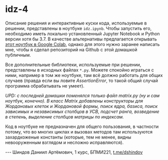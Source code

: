 # idz-4

Описание решения и интерактивные куски кода, используемые в решении, представлены в ноутбуке `idz.ipynb`. Чтобы запустить его, необходимо иметь локально установленный Jupyter Notebook и Python версии хотя бы 3.7. В качестве альтернативы предлагается открывать [этот ноутбук в Google Colab](https://colab.research.google.com/github/deker104/idz-4/blob/main/idz.ipynb), однако для этого нужно заранее написать мне, чтобы я сделал репозиторий на Github с этой домашкой публичным.

Все дополнительные библиотеки, используемые при решении, представлены в исходных файлах `*.py`. Можете спокойно играться с ними, например в том же ноутбуке, там всё должно работать для общих случаев (правда если вы ловите _AssertionError_, то такой общий случай программа обрабатывать не умеет).

_UPD: с последней домашки поменялся только файл matrix.py (ну и сам ноутбук, конечно). В класс Matrix добавлены конструкторы для Жордановых клеток и Жордановой формы, поиск ядра, базиса, поиск зависимых и независимых столбцов в УСВ, подсчет ранга, возведение в степень, выделение столбцов матрицы по индексам._

Код в ноутбуке не предназначен для общего пользования, в частности потому, что во многих циклах и вызовах методов там используются захардкоженые константы (которые, тем не менее, видны невооруженным взглядом и несложно исправляются).

--- Шиндов Даниил Артёмович, 1 курс, БПМИ221, [t.me/dshindov](https://t.me/dshindov)
